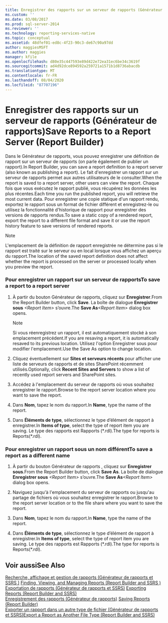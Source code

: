 ```yaml
---
title: Enregistrer des rapports sur un serveur de rapports (Générateur de rapports) | Microsoft Docs
ms.custom: ''
ms.date: 03/08/2017
ms.prod: sql-server-2014
ms.reviewer: ''
ms.technology: reporting-services-native
ms.topic: conceptual
ms.assetid: 48dfef01-ed8c-4f23-90c3-de67c90a97dd
author: maggiesMSFT
ms.author: maggies
manager: kfile
ms.openlocfilehash: d80e35c447593e89d422e72ea31ec6be34c3619f
ms.sourcegitcommit: ad4d92dce894592a259721a1571b1d8736abacdb
ms.translationtype: MT
ms.contentlocale: fr-FR
ms.lasthandoff: 08/04/2020
ms.locfileid: "87707196"
---
```

# <a name="save-reports-to-a-report-server-report-builder"></a><span data-ttu-id="80cec-102">Enregistrer des rapports sur un serveur de rapports (Générateur de rapports)</span><span class="sxs-lookup"><span data-stu-id="80cec-102">Save Reports to a Report Server (Report Builder)</span></span>
  <span data-ttu-id="80cec-103">Dans le Générateur de rapports, vous pouvez enregistrer une définition de rapport sur un serveur de rapports (on parle également de publier un rapport).</span><span class="sxs-lookup"><span data-stu-id="80cec-103">In Report Builder, you can save a report definition to a report server (also known as publishing a report).</span></span> <span data-ttu-id="80cec-104">Le fait d'enregistrer un rapport sur un serveur de rapports permet aux autres utilisateurs de le consulter.</span><span class="sxs-lookup"><span data-stu-id="80cec-104">When the report is saved to a report server, other users can view the report.</span></span> <span data-ttu-id="80cec-105">Chaque fois que vous exécutez le rapport publié, vous récupérez les données les plus récentes.</span><span class="sxs-lookup"><span data-stu-id="80cec-105">Each time you run the published report, you will retrieve the most current data.</span></span> <span data-ttu-id="80cec-106">Pour enregistrer une copie statique d'un rapport rendu, exportez le rapport sous un format de fichier différent et enregistrez-le ou utilisez la fonctionnalité d'historique de rapport pour enregistrer des versions de rapports rendus.</span><span class="sxs-lookup"><span data-stu-id="80cec-106">To save a static copy of a rendered report, export the report to a different file format and save it or use the report history feature to save versions of rendered reports.</span></span>  
  
> [!NOTE]  
>  <span data-ttu-id="80cec-107">L'emplacement de la définition de rapport enregistrée ne détermine pas si le rapport est traité sur le serveur ou en local lorsque vous affichez un aperçu du rapport.</span><span class="sxs-lookup"><span data-stu-id="80cec-107">The location of the saved report definition does not affect whether the report is processed on the server or processed locally when you preview the report.</span></span>  
  
### <a name="to-save-a-report-to-a-report-server"></a><span data-ttu-id="80cec-108">Pour enregistrer un rapport sur un serveur de rapports</span><span class="sxs-lookup"><span data-stu-id="80cec-108">To save a report to a report server</span></span>  
  
1.  <span data-ttu-id="80cec-109">À partir du bouton Générateur de rapports, cliquez sur **Enregistrer**.</span><span class="sxs-lookup"><span data-stu-id="80cec-109">From the Report Builder button, click **Save**.</span></span> <span data-ttu-id="80cec-110">La boîte de dialogue **Enregistrer sous** _\<Report Item\>_ s’ouvre.</span><span class="sxs-lookup"><span data-stu-id="80cec-110">The **Save As**_\<Report Item\>_ dialog box opens.</span></span>  
  
    > [!NOTE]  
    >  <span data-ttu-id="80cec-111">Si vous réenregistrez un rapport, il est automatiquement stocké à son emplacement précédent.</span><span class="sxs-lookup"><span data-stu-id="80cec-111">If you are resaving a report, it is automatically resaved to its previous location.</span></span> <span data-ttu-id="80cec-112">Utilisez l'option Enregistrer sous pour modifier l'emplacement.</span><span class="sxs-lookup"><span data-stu-id="80cec-112">Use the Save As option to change location.</span></span>  
  
2.  <span data-ttu-id="80cec-113">Cliquez éventuellement sur **Sites et serveurs récents** pour afficher une liste de serveurs de rapports et de sites SharePoint récemment utilisés.</span><span class="sxs-lookup"><span data-stu-id="80cec-113">Optionally, click **Recent Sites and Servers** to show a list of recently used report servers and SharePoint sites.</span></span>  
  
3.  <span data-ttu-id="80cec-114">Accédez à l'emplacement du serveur de rapports où vous souhaitez enregistrer le rapport.</span><span class="sxs-lookup"><span data-stu-id="80cec-114">Browse to the report server location where you want to save the report.</span></span>  
  
4.  <span data-ttu-id="80cec-115">Dans **Nom**, tapez le nom du rapport.</span><span class="sxs-lookup"><span data-stu-id="80cec-115">In **Name**, type the name of the report.</span></span>  
  
5.  <span data-ttu-id="80cec-116">Dans **Éléments de type**, sélectionnez le type d’élément de rapport à enregistrer.</span><span class="sxs-lookup"><span data-stu-id="80cec-116">In **Items of type**, select the type of report item you are saving.</span></span> <span data-ttu-id="80cec-117">Le type des rapports est Rapports (\*.rdl).</span><span class="sxs-lookup"><span data-stu-id="80cec-117">The type for reports is Reports(\*.rdl).</span></span>  
  
### <a name="to-save-a-report-as-a-different-name"></a><span data-ttu-id="80cec-118">Pour enregistrer un rapport sous un nom différent</span><span class="sxs-lookup"><span data-stu-id="80cec-118">To save a report as a different name</span></span>  
  
1.  <span data-ttu-id="80cec-119">À partir du bouton Générateur de rapports , cliquez sur **Enregistrer sous**.</span><span class="sxs-lookup"><span data-stu-id="80cec-119">From the Report Builder button, click **Save As**.</span></span> <span data-ttu-id="80cec-120">La boîte de dialogue **Enregistrer sous** _\<Report Item\>_ s’ouvre.</span><span class="sxs-lookup"><span data-stu-id="80cec-120">The **Save As**_\<Report Item\>_ dialog box opens.</span></span>  
  
2.  <span data-ttu-id="80cec-121">Naviguez jusqu'à l'emplacement du serveur de rapports ou jusqu'au partage de fichiers où vous souhaitez enregistrer le rapport.</span><span class="sxs-lookup"><span data-stu-id="80cec-121">Browse to the report server location or to the file share where you want to save the report.</span></span>  
  
3.  <span data-ttu-id="80cec-122">Dans **Nom**, tapez le nom du rapport.</span><span class="sxs-lookup"><span data-stu-id="80cec-122">In **Name**, type the name of the report.</span></span>  
  
4.  <span data-ttu-id="80cec-123">Dans **Éléments de type**, sélectionnez le type d’élément de rapport à enregistrer.</span><span class="sxs-lookup"><span data-stu-id="80cec-123">In **Items of type**, select the type of report item you are saving.</span></span> <span data-ttu-id="80cec-124">Le type des rapports est Rapports (\*.rdl).</span><span class="sxs-lookup"><span data-stu-id="80cec-124">The type for reports is Reports(\*.rdl).</span></span>  
  
## <a name="see-also"></a><span data-ttu-id="80cec-125">Voir aussi</span><span class="sxs-lookup"><span data-stu-id="80cec-125">See Also</span></span>  
 <span data-ttu-id="80cec-126">[Recherche, affichage et gestion de rapports &#40;Générateur de rapports et SSRS &#41;](finding-viewing-and-managing-reports-report-builder-and-ssrs.md) </span><span class="sxs-lookup"><span data-stu-id="80cec-126">[Finding, Viewing, and Managing Reports &#40;Report Builder and SSRS &#41;](finding-viewing-and-managing-reports-report-builder-and-ssrs.md) </span></span>  
 <span data-ttu-id="80cec-127">[Exportation de rapports &#40;Générateur de rapports et SSRS&#41;](export-reports-report-builder-and-ssrs.md) </span><span class="sxs-lookup"><span data-stu-id="80cec-127">[Exporting Reports &#40;Report Builder and SSRS&#41;](export-reports-report-builder-and-ssrs.md) </span></span>  
 <span data-ttu-id="80cec-128">[Enregistrement des rapports &#40;Générateur de rapports&#41;](saving-reports-report-builder.md) </span><span class="sxs-lookup"><span data-stu-id="80cec-128">[Saving Reports &#40;Report Builder&#41;](saving-reports-report-builder.md) </span></span>  
 [<span data-ttu-id="80cec-129">Exporter un rapport dans un autre type de fichier &#40;Générateur de rapports et SSRS&#41;</span><span class="sxs-lookup"><span data-stu-id="80cec-129">Export a Report as Another File Type &#40;Report Builder and SSRS&#41;</span></span>](../export-a-report-as-another-file-type-report-builder-and-ssrs.md)  
  
  
